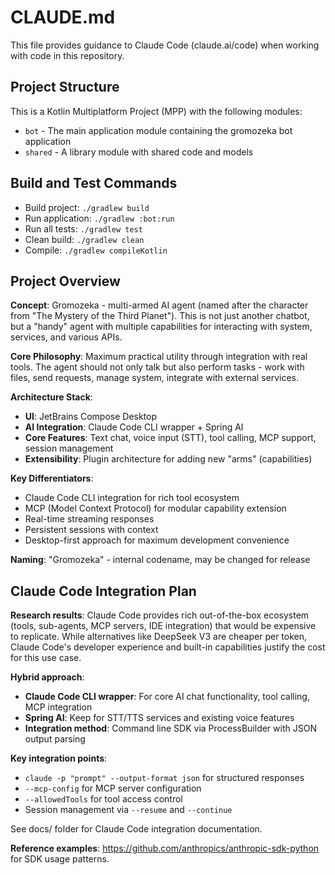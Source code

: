 # CLAUDE.md

This file provides guidance to Claude Code (claude.ai/code) when working with code in this repository.

## Project Structure

This is a Kotlin Multiplatform Project (MPP) with the following modules:
- `bot` - The main application module containing the gromozeka bot application
- `shared` - A library module with shared code and models

## Build and Test Commands

- Build project: `./gradlew build`
- Run application: `./gradlew :bot:run`
- Run all tests: `./gradlew test`
- Clean build: `./gradlew clean`
- Compile: `./gradlew compileKotlin`


## Project Overview

**Concept**: Gromozeka - multi-armed AI agent (named after the character from "The Mystery of the Third Planet"). This is not just another chatbot, but a "handy" agent with multiple capabilities for interacting with system, services, and various APIs.

**Core Philosophy**: Maximum practical utility through integration with real tools. The agent should not only talk but also perform tasks - work with files, send requests, manage system, integrate with external services.

**Architecture Stack**:
- **UI**: JetBrains Compose Desktop
- **AI Integration**: Claude Code CLI wrapper + Spring AI
- **Core Features**: Text chat, voice input (STT), tool calling, MCP support, session management
- **Extensibility**: Plugin architecture for adding new "arms" (capabilities)

**Key Differentiators**:
- Claude Code CLI integration for rich tool ecosystem
- MCP (Model Context Protocol) for modular capability extension
- Real-time streaming responses
- Persistent sessions with context
- Desktop-first approach for maximum development convenience

**Naming**: "Gromozeka" - internal codename, may be changed for release

## Claude Code Integration Plan

**Research results**: Claude Code provides rich out-of-the-box ecosystem (tools, sub-agents, MCP servers, IDE integration) that would be expensive to replicate. While alternatives like DeepSeek V3 are cheaper per token, Claude Code's developer experience and built-in capabilities justify the cost for this use case.

**Hybrid approach**:
- **Claude Code CLI wrapper**: For core AI chat functionality, tool calling, MCP integration
- **Spring AI**: Keep for STT/TTS services and existing voice features
- **Integration method**: Command line SDK via ProcessBuilder with JSON output parsing

**Key integration points**:
- `claude -p "prompt" --output-format json` for structured responses
- `--mcp-config` for MCP server configuration
- `--allowedTools` for tool access control
- Session management via `--resume` and `--continue`

See docs/ folder for Claude Code integration documentation.

**Reference examples**: https://github.com/anthropics/anthropic-sdk-python for SDK usage patterns.
